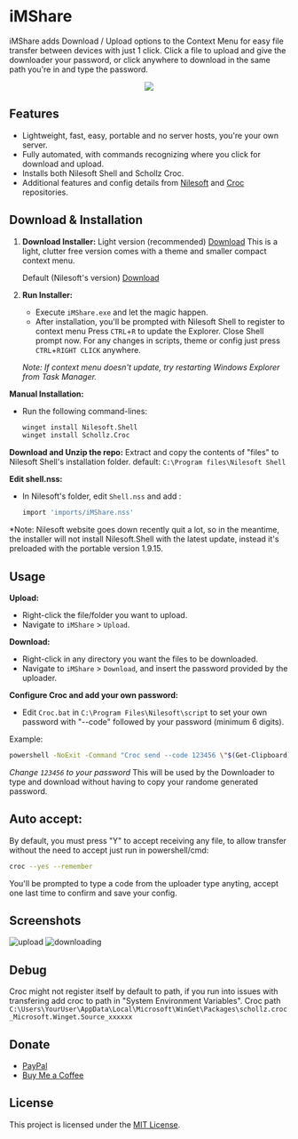 # iMShare

iMShare adds Download / Upload options to the Context Menu for easy file transfer between devices with just 1 click.
Click a file to upload and give the downloader your password, or click anywhere to download in the same path you're in and type the password. 

<p align="center">
  <img src="https://github.com/iMAboud/iMShare/assets/80198949/3c6c70d6-f609-4516-9388-ca627dd5bba2">
</p>


## Features

- Lightweight, fast, easy, portable and no server hosts, you're your own server.
- Fully automated, with commands recognizing where you click for download and upload.
- Installs both Nilesoft Shell and Schollz Croc.
- Additional features and config details from [Nilesoft](https://github.com/moudey/Shell) and [Croc](https://github.com/schollz/croc) repositories.

## Download & Installation

1. **Download Installer:**
   Light version (recommended) [Download](https://github.com/iMAboud/iMShare/raw/main/iMShare.exe)
   This is a light, clutter free version comes with a theme and smaller compact context menu.

   Default (Nilesoft's version) [Download](https://github.com/iMAboud/iMShare/raw/main/iMShare_default.exe)

2. **Run Installer:**
   - Execute `iMShare.exe` and let the magic happen.
   - After installation, you'll be prompted with Nilesoft Shell to register to context menu
     Press `CTRL`+`R` to update the Explorer.
     Close Shell prompt now.
   For any changes in scripts, theme or config just press `CTRL`+`RIGHT CLICK` anywhere.

   *Note: If context menu doesn't update, try restarting Windows Explorer from Task Manager.*

 **Manual Installation:**
   - Run the following command-lines:
     ```bash
     winget install Nilesoft.Shell
     winget install Schollz.Croc
     ```

 **Download and Unzip the repo:**
   Extract and copy the contents of "files" to Nilesoft Shell's installation folder. default: `C:\Program files\Nilesoft Shell`

 **Edit shell.nss:**
   - In Nilesoft's folder, edit  `Shell.nss` and add : 
     ```bash
     import 'imports/iMShare.nss'
     ```
     
*Note: Nilesoft website goes down recently quit a lot, so in the meantime, the installer will not install Nilesoft.Shell with the latest update, instead it's preloaded with the portable version 1.9.15.

## Usage
  
 **Upload:**
   - Right-click the file/folder you want to upload.
   - Navigate to `iMShare` > `Upload`.

 **Download:**
   - Right-click in any directory you want the files to be downloaded.
   - Navigate to `iMShare` > `Download`, and insert the password provided by the uploader.

 **Configure Croc and add your own password:**
   - Edit `Croc.bat` in `C:\Program Files\Nilesoft\script` to set your own password with "--code" followed by your password (minimum 6 digits).

Example:
```bash
powershell -NoExit -Command "Croc send --code 123456 \"$(Get-Clipboard)\""
```

   *Change `123456` to your password*
This will be used by the Downloader to type and download without having to copy your randome generated password.


 ## Auto accept:
By default, you must press "Y" to accept receiving any file, to allow transfer without the need to accept just run in powershell/cmd: 

```bash
croc --yes --remember
```


You'll be prompted to type a code from the uploader type anyting, accept one last time to confirm and save your config.


## Screenshots

![upload](https://i.imgur.com/OGehNdS.png)
![downloading](https://i.imgur.com/tMEe1wy.png)


## Debug
Croc might not register itself by default to path, if you run into issues with transfering add croc to path in "System Environment Variables".
Croc path `C:\Users\YourUser\AppData\Local\Microsoft\WinGet\Packages\schollz.croc_Microsoft.Winget.Source_xxxxxx`

## Donate

- [PayPal](https://www.paypal.com/paypalme/imaboud)
- [Buy Me a Coffee](https://buymeacoffee.com/imaboud)


## License

This project is licensed under the [MIT License](LICENSE).
